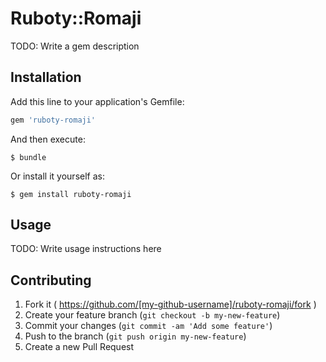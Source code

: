 # Ruboty::Romaji

TODO: Write a gem description

## Installation

Add this line to your application's Gemfile:

```ruby
gem 'ruboty-romaji'
```

And then execute:

    $ bundle

Or install it yourself as:

    $ gem install ruboty-romaji

## Usage

TODO: Write usage instructions here

## Contributing

1. Fork it ( https://github.com/[my-github-username]/ruboty-romaji/fork )
2. Create your feature branch (`git checkout -b my-new-feature`)
3. Commit your changes (`git commit -am 'Add some feature'`)
4. Push to the branch (`git push origin my-new-feature`)
5. Create a new Pull Request
